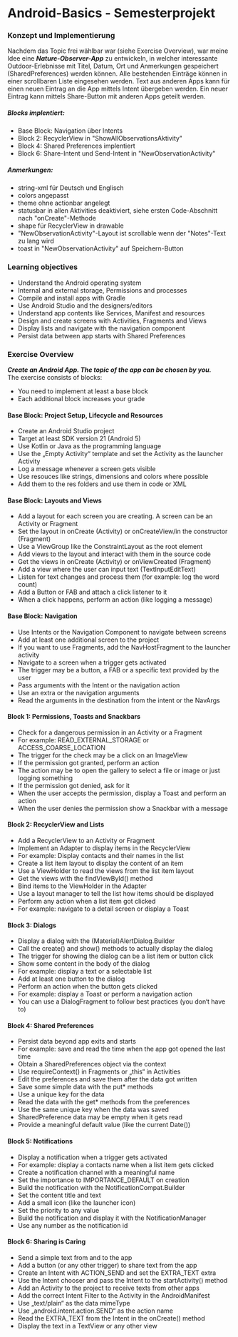 # Android-Basics - Semesterprojekt

### Konzept und Implementierung
Nachdem das Topic frei wählbar war (siehe Exercise Overview), war meine Idee eine ***Nature-Observer-App*** zu entwickeln, in welcher interessante Outdoor-Erlebnisse mit Titel, Datum, Ort und Anmerkungen gespeichert (SharedPreferences) werden können.
Alle bestehenden Einträge können in einer scrollbaren Liste eingesehen werden.
Text aus anderen Apps kann für einen neuen Eintrag an die App mittels Intent übergeben werden.
Ein neuer Eintrag kann mittels Share-Button mit anderen Apps geteilt werden.

##### Blocks implentiert:
- Base Block: Navigation über Intents
- Block 2: RecyclerView in "ShowAllObservationsAktivity"
- Block 4: Shared Preferences implentiert
- Block 6: Share-Intent und Send-Intent in "NewObservationActivity"

##### Anmerkungen:
- string-xml für Deutsch und Englisch
- colors angepasst
- theme ohne actionbar angelegt
- statusbar in allen Aktivities deaktiviert, siehe ersten Code-Abschnitt nach "onCreate"-Methode
- shape für RecyclerView in drawable
- "NewObservationActivity"-Layout ist scrollable wenn der "Notes"-Text zu lang wird
- toast in "NewObservationActivity" auf Speichern-Button


### Learning objectives

- Understand the Android operating system
- Internal and external storage, Permissions and processes
- Compile and install apps with Gradle
- Use Android Studio and the designers/editors
- Understand app contents like Services, Manifest and resources
- Design and create screens with Activities, Fragments and Views
- Display lists and navigate with the navigation component
- Persist data between app starts with Shared Preferences

### Exercise Overview
***Create an Android App. The topic of the app can be chosen by you.***<br/>
The exercise consists of blocks:
- You need to implement at least a base block
- Each additional block increases your grade

#### Base Block: Project Setup, Lifecycle and Resources
- Create an Android Studio project
- Target at least SDK version 21 (Android 5)
- Use Kotlin or Java as the programming language
- Use the „Empty Activity“ template and set the Activity as the launcher Activity
- Log a message whenever a screen gets visible
- Use resouces like strings, dimensions and colors where possible
- Add them to the res folders and use them in code or XML

#### Base Block: Layouts and Views
- Add a layout for each screen you are creating. A screen can be an Activity or Fragment
- Set the layout in onCreate (Activity) or onCreateView/in the constructor (Fragment)
- Use a ViewGroup like the ConstraintLayout as the root element
- Add views to the layout and interact with them in the source code
- Get the views in onCreate (Activity) or onViewCreated (Fragment)
- Add a view where the user can input text (TextInputEditText)
- Listen for text changes and process them (for example: log the word count)
- Add a Button or FAB and attach a click listener to it
- When a click happens, perform an action (like logging a message)

#### Base Block: Navigation
- Use Intents or the Navigation Component to navigate between screens
- Add at least one additional screen to the project
- If you want to use Fragments, add the NavHostFragment to the launcher activity
- Navigate to a screen when a trigger gets activated
- The trigger may be a button, a FAB or a specific text provided by the user
- Pass arguments with the Intent or the navigation action
- Use an extra or the navigation arguments
- Read the arguments in the destination from the intent or the NavArgs

#### Block 1: Permissions, Toasts and Snackbars
- Check for a dangerous permission in an Activity or a Fragment
- For example: READ_EXTERNAL_STORAGE or ACCESS_COARSE_LOCATION
- The trigger for the check may be a click on an ImageView
- If the permission got granted, perform an action
- The action may be to open the gallery to select a file or image or just logging something
- If the permission got denied, ask for it
- When the user accepts the permission, display a Toast and perform an action
- When the user denies the permission show a Snackbar with a message

#### Block 2: RecyclerView and Lists
- Add a RecyclerView to an Activity or Fragment
- Implement an Adapter to display items in the RecyclerView
- For example: Display contacts and their names in the list
- Create a list item layout to display the content of an item
- Use a ViewHolder to read the views from the list item layout
- Get the views with the findViewById() method
- Bind items to the ViewHolder in the Adapter
- Use a layout manager to tell the list how items should be displayed
- Perform any action when a list item got clicked
- For example: navigate to a detail screen or display a Toast

#### Block 3: Dialogs
- Display a dialog with the (Material)AlertDialog.Builder
- Call the create() and show() methods to actually display the dialog
- The trigger for showing the dialog can be a list item or button click
- Show some content in the body of the dialog
- For example: display a text or a selectable list
- Add at least one button to the dialog
- Perform an action when the button gets clicked
- For example: display a Toast or perform a navigation action
- You can use a DialogFragment to follow best practices (you don‘t have to)

#### Block 4: Shared Preferences
- Persist data beyond app exits and starts
- For example: save and read the time when the app got opened the last time
- Obtain a SharedPreferences object via the context
- Use requireContext() in Fragments or „this“ in Activities
- Edit the preferences and save them after the data got written
- Save some simple data with the put* methods
- Use a unique key for the data
- Read the data with the get* methods from the preferences
- Use the same unique key when the data was saved
- SharedPreference data may be empty when it gets read
- Provide a meaningful default value (like the current Date())

#### Block 5: Notifications
- Display a notification when a trigger gets activated
- For example: display a contacts name when a list item gets clicked
- Create a notification channel with a meaningful name
- Set the importance to IMPORTANCE_DEFAULT on creation
- Build the notification with the NotificationCompat.Builder
- Set the content title and text
- Add a small icon (like the launcher icon)
- Set the priority to any value
- Build the notification and display it with the NotificationManager
- Use any number as the notification id

#### Block 6: Sharing is Caring
- Send a simple text from and to the app
- Add a button (or any other trigger) to share text from the app
- Create an Intent with ACTION_SEND and set the EXTRA_TEXT extra
- Use the Intent chooser and pass the Intent to the startActivity() method
- Add an Activity to the project to receive texts from other apps
- Add the correct Intent Filter to the Activity in the AndroidManifest
- Use „text/plain“ as the data mimeType
- Use „android.intent.action.SEND“ as the action name
- Read the EXTRA_TEXT from the Intent in the onCreate() method
- Display the text in a TextView or any other view
 
